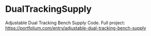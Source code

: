 # DualTrackingSupply
Adjustable Dual Tracking Bench Supply Code. 
Full project: https://portfolium.com/entry/adjustable-dual-tracking-bench-supply

